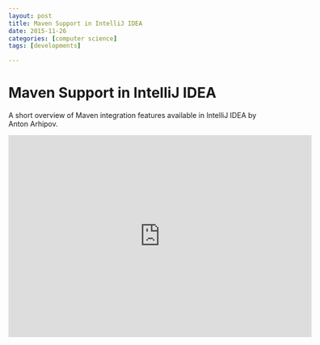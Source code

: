 ```yaml
---
layout: post
title: Maven Support in IntelliJ IDEA
date: 2015-11-26
categories: [computer science]
tags: [developments]

---
```


# Maven Support in IntelliJ IDEA

A short overview of Maven integration features available in IntelliJ IDEA by Anton Arhipov.

<iframe width="600" height="400" src="https://www.youtube.com/embed/Ugttj4k6pkk?list=PLml1rD21IUxGCx5GxZFEKjRjn0RmMIXFa" frameborder="0" allowfullscreen></iframe>